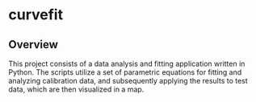 # curvefit



## Overview

This project consists of a data analysis and fitting application written in Python. The scripts utilize a set of parametric equations for fitting and analyzing calibration data, and subsequently applying the results to test data, which are then visualized in a map.


